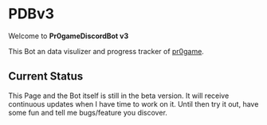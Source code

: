 # PDBv3

Welcome to **Pr0gameDiscordBot v3**

This Bot an data visulizer and progress tracker of [pr0game](https://pr0game.com/).

## Current Status
This Page and the Bot itself is still in the beta version. It will receive continuous updates when I have time to work on it. Until then try it out, have some fun and tell me bugs/feature you discover.
